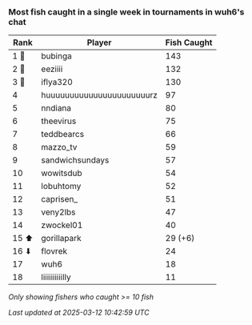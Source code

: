 ### Most fish caught in a single week in tournaments in wuh6's chat
| Rank | Player | Fish Caught |
|------|--------|-----------|
| 1 🥇  | bubinga  | 143 |
| 2 🥈  | eeziiii  | 132 |
| 3 🥉  | iflya320  | 130 |
| 4  | huuuuuuuuuuuuuuuuuuuuuurz  | 97 |
| 5  | nndiana  | 80 |
| 6  | theevirus  | 75 |
| 7  | teddbearcs  | 66 |
| 8  | mazzo_tv  | 59 |
| 9  | sandwichsundays  | 57 |
| 10  | wowitsdub  | 54 |
| 11  | lobuhtomy  | 52 |
| 12  | caprisen_  | 51 |
| 13  | veny2lbs  | 47 |
| 14  | zwockel01  | 40 |
| 15 ⬆ | gorillapark  | 29 (+6) |
| 16 ⬇ | flovrek  | 24 |
| 17  | wuh6  | 18 |
| 18  | liiiiiiiiiilly  | 11 |

_Only showing fishers who caught >= 10 fish_

_Last updated at 2025-03-12 10:42:59 UTC_